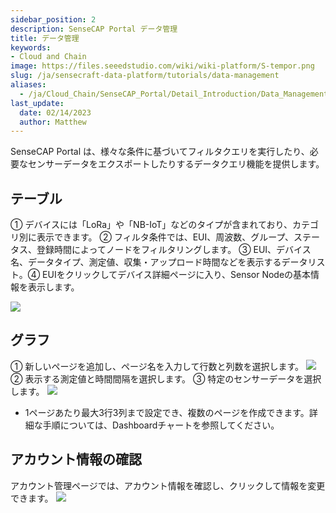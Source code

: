 ```yaml
---
sidebar_position: 2
description: SenseCAP Portal データ管理
title: データ管理
keywords:
- Cloud and Chain
image: https://files.seeedstudio.com/wiki/wiki-platform/S-tempor.png        
slug: /ja/sensecraft-data-platform/tutorials/data-management
aliases:
  - /ja/Cloud_Chain/SenseCAP_Portal/Detail_Introduction/Data_Management
last_update:
  date: 02/14/2023
  author: Matthew
---
```



SenseCAP Portal は、様々な条件に基づいてフィルタクエリを実行したり、必要なセンサーデータをエクスポートしたりするデータクエリ機能を提供します。

## テーブル

① デバイスには「LoRa」や「NB-IoT」などのタイプが含まれており、カテゴリ別に表示できます。
② フィルタ条件では、EUI、周波数、グループ、ステータス、登録時間によってノードをフィルタリングします。
③ EUI、デバイス名、データタイプ、測定値、収集・アップロード時間などを表示するデータリスト。④ EUIをクリックしてデバイス詳細ページに入り、Sensor Nodeの基本情報を表示します。

![](https://sensecap-docs.seeed.cc/images/sensecap_portal/EN-data_management-1.jpg)

## グラフ

① 新しいページを追加し、ページ名を入力して行数と列数を選択します。
![](https://sensecap-docs.seeed.cc/images/sensecap_portal/EN-data_management-2.jpg)
② 表示する測定値と時間間隔を選択します。
③ 特定のセンサーデータを選択します。
![](https://sensecap-docs.seeed.cc/images/sensecap_portal/EN-data_management-3.jpg)

- 1ページあたり最大3行3列まで設定でき、複数のページを作成できます。詳細な手順については、Dashboardチャートを参照してください。

## アカウント情報の確認

アカウント管理ページでは、アカウント情報を確認し、クリックして情報を変更できます。
![](https://sensecap-docs.seeed.cc/images/sensecap_portal/EN-data_management-4.jpg)
